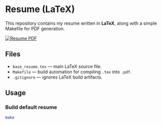 # Resume (LaTeX)

This repository contains my resume written in **LaTeX**, along with a simple Makefile for PDF generation.

[![Resume PDF](https://img.shields.io/badge/PDF-Download-brightgreen?style=flat&logo=adobeacrobatreader)](./base_resume.pdf)

## Files
- `base_resume.tex` — main LaTeX source file.
- `Makefile` — build automation for compiling `.tex` into `.pdf`.
- `.gitignore` — ignores LaTeX build artifacts.

## Usage

### Build default resume
```bash
make
